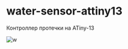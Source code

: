 # water-sensor-attiny13
Контроллер протечки на ATiny-13

![w](https://user-images.githubusercontent.com/14252466/167195113-db20746c-abfb-4753-aa90-e0287ca7c7a7.png)
